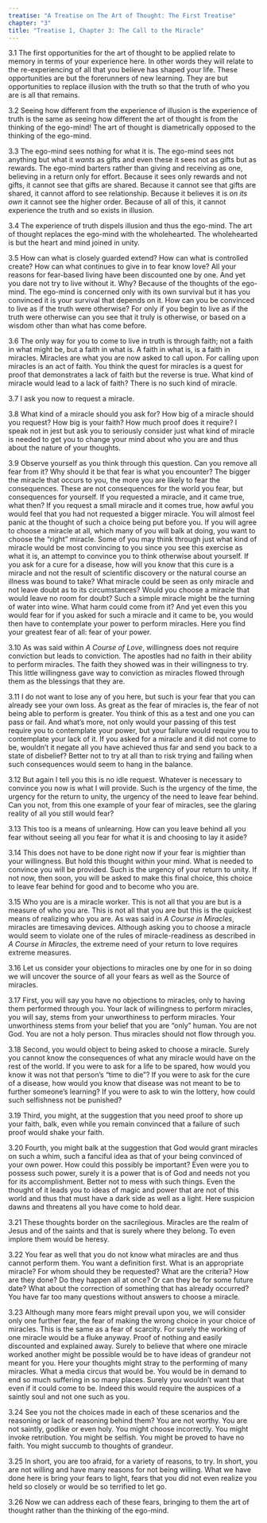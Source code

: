 ```yaml
---
treatise: "A Treatise on The Art of Thought: The First Treatise"
chapter: "3"
title: "Treatise 1, Chapter 3: The Call to the Miracle"
---
```


3.1 The first opportunities for the art of thought to be applied relate
to memory in terms of your experience here. In other words they will
relate to the re-experiencing of all that you believe has shaped your
life. These opportunities are but the forerunners of new learning. They
are but opportunities to replace illusion with the truth so that the
truth of who you are is all that remains. 

3.2 Seeing how different from the experience of illusion is the
experience of truth is the same as seeing how different the art of
thought is from the thinking of the ego-mind! The art of thought is
diametrically opposed to the thinking of the ego-mind. 

3.3 The ego-mind sees nothing for what it is. The ego-mind sees not
anything but what it *wants* as gifts and even these it sees not as gifts
but as rewards. The ego-mind barters rather than giving and receiving as
one, believing in a return only for effort. Because it sees only rewards
and not gifts, it cannot see that gifts are shared. Because it cannot
see that gifts are shared, it cannot afford to see relationship. Because
it believes it is *on its own* it cannot see the higher order. Because of
all of this, it cannot experience the truth and so exists in illusion. 

3.4 The experience of truth dispels illusion and thus the ego-mind. The
art of thought replaces the ego-mind with the wholehearted. The
wholehearted is but the heart and mind joined in unity. 

3.5 How can what is closely guarded extend? How can what is controlled
create? How can what continues to give in to fear know love?  All your
reasons for fear-based living have been discounted one by one.  And yet
you dare not try to live without it. Why? Because of the thoughts of the
ego-mind. The ego-mind is concerned only with its own survival but it
has you convinced it is your survival that depends on it. How can you be
convinced to live as if the truth were otherwise? For only if you begin
to live as if the truth were otherwise can you see that it truly is
otherwise, or based on a wisdom other than what has come before. 

3.6 The only way for you to come to live in truth is through faith; not
a faith in what might be, but a faith in what is. A faith in what is, is
a faith in miracles. Miracles are what you are now asked to call upon.
For calling upon miracles is an act of faith. You think the quest for
miracles is a quest for proof that demonstrates a lack of faith but the
reverse is true. What kind of miracle would lead to a lack of faith?
There is no such kind of miracle. 

3.7 I ask you now to request a miracle. 

3.8 What kind of a miracle should you ask for? How big of a miracle
should you request? How big is your faith? How much proof does it
require? I speak not in jest but ask you to seriously consider just what
kind of miracle is needed to get you to change your mind about who you
are and thus about the nature of your thoughts. 

3.9 Observe yourself as you think through this question. Can you remove
all fear from it? Why should it be that fear is what you encounter? The
bigger the miracle that occurs to you, the more you are likely to fear
the consequences. These are not consequences for the world you fear, but
consequences for yourself. If you requested a miracle, and it came true,
what then? If you request a small miracle and it comes true, how awful
you would feel that you had not requested a bigger miracle. You will
almost feel panic at the thought of such a choice being put before you.
If you will agree to choose a miracle at all, which many of you will
balk at doing, you want to choose the “right” miracle. Some of you may
think through just what kind of miracle would be most convincing to you
since you see this exercise as what it is, an attempt to convince you to
think otherwise about yourself. If you ask for a cure for a disease, how
will you know that this cure is a miracle and not the result of
scientific discovery or the natural course an illness was bound to take?
What miracle could be seen as only miracle and not leave doubt as to its
circumstances? Would you choose a miracle that would leave no room for
doubt? Such a simple miracle might be the turning of water into wine.
What harm could come from it? And yet even this you would fear for if
you asked for such a miracle and it came to be, you would then have to
contemplate your power to perform miracles. Here you find your greatest
fear of all: fear of your power. 

3.10 As was said within *A Course of Love*, willingness does not require
conviction but leads to conviction.  The apostles had no faith in their
ability to perform miracles. The faith they showed was in their
willingness to try. This little willingness gave way to conviction as
miracles flowed through them as the blessings that they are. 

3.11 I do not want to lose any of you here, but such is your fear that
you can already see your own loss. As great as the fear of miracles is,
the fear of not being able to perform is greater. You think of this as a
test and one you can pass or fail. And what’s more, not only would your
passing of this test require you to contemplate your power, but your
failure would require you to contemplate your lack of it. If you asked
for a miracle and it did not come to be, wouldn’t it negate all you have
achieved thus far and send you back to a state of disbelief? Better not
to try at all than to risk trying and failing when such consequences
would seem to hang in the balance. 

3.12 But again I tell you this is no idle request. Whatever is necessary
to convince you now is what I will provide. Such is the urgency of the
time, the urgency for the return to unity, the urgency of the need to
leave fear behind. Can you not, from this one example of your fear of
miracles, see the glaring reality of all you still would fear? 

3.13 This too is a means of unlearning. How can you leave behind all you
fear without seeing all you fear for what it is and choosing to lay it
aside? 

3.14 This does not have to be done right now if your fear is mightier
than your willingness. But hold this thought within your mind. What is
needed to convince you will be provided. Such is the urgency of your
return to unity. If not now, then soon, you will be asked to make this
final choice, this choice to leave fear behind for good and to become
who you are. 

3.15 Who you are is a miracle worker.  This is not all that you are but
is a measure of who you are. This is not all that you are but this is
the quickest means of realizing who you are. As was said in *A Course in
Miracles*, miracles are timesaving devices. Although asking you to choose
a miracle would seem to violate one of the rules of miracle-readiness as
described in *A Course in Miracles*, the extreme need of your return to
love requires extreme measures. 

3.16 Let us consider your objections to miracles one by one for in so
doing we will uncover the source of all your fears as well as the Source
of miracles. 

3.17 First, you will say you have no objections to miracles, only to
having them performed through you. Your lack of willingness to perform
miracles, you will say, stems from your unworthiness to perform
miracles. Your unworthiness stems from your belief that you are “only”
human. You are not God. You are not a holy person. Thus miracles should
not flow through you. 

3.18 Second, you would object to being asked to choose a miracle. Surely
you cannot know the consequences of what any miracle would have on the
rest of the world. If you were to ask for a life to be spared, how would
you know it was not that person’s “time to die”? If you were to ask for
the cure of a disease, how would you know that disease was not meant to
be to further someone’s learning? If you were to ask to win the lottery,
how could such selfishness not be punished? 

3.19 Third, you might, at the suggestion that you need proof to shore up
your faith, balk, even while you remain convinced that a failure of such
proof would shake your faith. 

3.20 Fourth, you might balk at the suggestion that God would grant
miracles on such a whim, such a fanciful idea as that of your being
convinced of your own power. How could this possibly be important? Even
were you to possess such power, surely it is a power that is of God and
needs not you for its accomplishment. Better not to mess with such
things. Even the thought of it leads you to ideas of magic and power
that are not of this world and thus that must have a dark side as well
as a light. Here suspicion dawns and threatens all you have come to hold
dear. 

3.21 These thoughts border on the sacrilegious. Miracles are the realm
of Jesus and of the saints and that is surely where they belong.  To
even implore them would be heresy. 

3.22 You fear as well that you do not know what miracles are and thus
cannot perform them. You want a definition first. What is an appropriate
miracle? For whom should they be requested? What are the criteria? How
are they done? Do they happen all at once? Or can they be for some
future date? What about the correction of something that has already
occurred? You have far too many questions without answers to choose a
miracle. 

3.23 Although many more fears might prevail upon you, we will consider
only one further fear, the fear of making the wrong choice in your
choice of miracles. This is the same as a fear of scarcity. For surely
the working of one miracle would be a fluke anyway. Proof of nothing and
easily discounted and explained away. Surely to believe that where one
miracle worked another might be possible would be to have ideas of
grandeur not meant for you.  Here your thoughts might stray to the
performing of many miracles. What a media circus that would be. You
would be in demand to end so much suffering in so many places. Surely
you wouldn’t want that even if it could come to be. Indeed this would
require the auspices of a saintly soul and not one such as you. 

3.24 See you not the choices made in each of these scenarios and the
reasoning or lack of reasoning behind them?  You are not worthy. You are
not saintly, godlike or even holy. You might choose incorrectly. You
might invoke retribution. You might be selfish.  You might be proved to
have no faith. You might succumb to thoughts of grandeur. 

3.25 In short, you are too afraid, for a variety of reasons, to try. In
short, you are not willing and have many reasons for not being willing.
What we have done here is bring your fears to light, fears that you did
not even realize you held so closely or would be so terrified to let go. 

3.26 Now we can address each of these fears, bringing to them the art of
thought rather than the thinking of the ego-mind.

